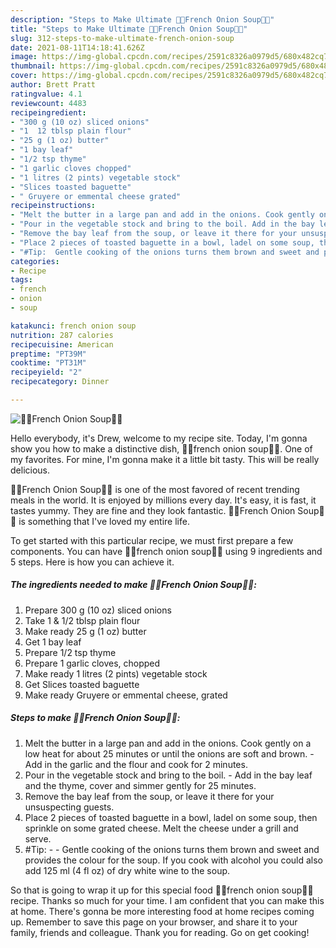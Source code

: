 ```yaml
---
description: "Steps to Make Ultimate 🍝🍲French Onion Soup🍲🍝"
title: "Steps to Make Ultimate 🍝🍲French Onion Soup🍲🍝"
slug: 312-steps-to-make-ultimate-french-onion-soup
date: 2021-08-11T14:18:41.626Z
image: https://img-global.cpcdn.com/recipes/2591c8326a0979d5/680x482cq70/french-onion-soup-recipe-main-photo.jpg
thumbnail: https://img-global.cpcdn.com/recipes/2591c8326a0979d5/680x482cq70/french-onion-soup-recipe-main-photo.jpg
cover: https://img-global.cpcdn.com/recipes/2591c8326a0979d5/680x482cq70/french-onion-soup-recipe-main-photo.jpg
author: Brett Pratt
ratingvalue: 4.1
reviewcount: 4483
recipeingredient:
- "300 g (10 oz) sliced onions"
- "1  12 tblsp plain flour"
- "25 g (1 oz) butter"
- "1 bay leaf"
- "1/2 tsp thyme"
- "1 garlic cloves chopped"
- "1 litres (2 pints) vegetable stock"
- "Slices toasted baguette"
- " Gruyere or emmental cheese grated"
recipeinstructions:
- "Melt the butter in a large pan and add in the onions. Cook gently on a low heat for about 25 minutes or until the onions are soft and brown. Add in the garlic and the flour and cook for 2 minutes."
- "Pour in the vegetable stock and bring to the boil. Add in the bay leaf and the thyme, cover and simmer gently for 25 minutes."
- "Remove the bay leaf from the soup, or leave it there for your unsuspecting guests."
- "Place 2 pieces of toasted baguette in a bowl, ladel on some soup, then sprinkle on some grated cheese. Melt the cheese under a grill and serve."
- "#Tip:  Gentle cooking of the onions turns them brown and sweet and provides the colour for the soup. If you cook with alcohol you could also add 125 ml (4 fl oz) of dry white wine to the soup."
categories:
- Recipe
tags:
- french
- onion
- soup

katakunci: french onion soup 
nutrition: 287 calories
recipecuisine: American
preptime: "PT39M"
cooktime: "PT31M"
recipeyield: "2"
recipecategory: Dinner

---
```



![🍝🍲French Onion Soup🍲🍝](https://img-global.cpcdn.com/recipes/2591c8326a0979d5/680x482cq70/french-onion-soup-recipe-main-photo.jpg)

Hello everybody, it's Drew, welcome to my recipe site. Today, I'm gonna show you how to make a distinctive dish, 🍝🍲french onion soup🍲🍝. One of my favorites. For mine, I'm gonna make it a little bit tasty. This will be really delicious.



🍝🍲French Onion Soup🍲🍝 is one of the most favored of recent trending meals in the world. It is enjoyed by millions every day. It's easy, it is fast, it tastes yummy. They are fine and they look fantastic. 🍝🍲French Onion Soup🍲🍝 is something that I've loved my entire life.


To get started with this particular recipe, we must first prepare a few components. You can have 🍝🍲french onion soup🍲🍝 using 9 ingredients and 5 steps. Here is how you can achieve it.

<!--inarticleads1-->

##### The ingredients needed to make 🍝🍲French Onion Soup🍲🍝:

1. Prepare 300 g (10 oz) sliced onions
1. Take 1 &amp; 1/2 tblsp plain flour
1. Make ready 25 g (1 oz) butter
1. Get 1 bay leaf
1. Prepare 1/2 tsp thyme
1. Prepare 1 garlic cloves, chopped
1. Make ready 1 litres (2 pints) vegetable stock
1. Get Slices toasted baguette
1. Make ready  Gruyere or emmental cheese, grated




<!--inarticleads2-->

##### Steps to make 🍝🍲French Onion Soup🍲🍝:

1. Melt the butter in a large pan and add in the onions. Cook gently on a low heat for about 25 minutes or until the onions are soft and brown. - Add in the garlic and the flour and cook for 2 minutes.
1. Pour in the vegetable stock and bring to the boil. - Add in the bay leaf and the thyme, cover and simmer gently for 25 minutes.
1. Remove the bay leaf from the soup, or leave it there for your unsuspecting guests.
1. Place 2 pieces of toasted baguette in a bowl, ladel on some soup, then sprinkle on some grated cheese. Melt the cheese under a grill and serve.
1. #Tip: -  - Gentle cooking of the onions turns them brown and sweet and provides the colour for the soup. If you cook with alcohol you could also add 125 ml (4 fl oz) of dry white wine to the soup.




So that is going to wrap it up for this special food 🍝🍲french onion soup🍲🍝 recipe. Thanks so much for your time. I am confident that you can make this at home. There's gonna be more interesting food at home recipes coming up. Remember to save this page on your browser, and share it to your family, friends and colleague. Thank you for reading. Go on get cooking!
